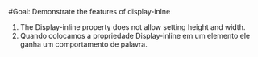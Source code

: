 #Goal: Demonstrate the features of display-inlne


  1. The Display-inline property does not allow setting height and width.
  2. Quando colocamos a propriedade Display-inline em um elemento ele ganha um comportamento de palavra.